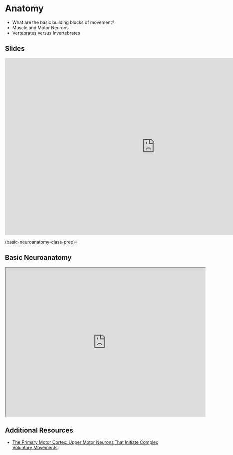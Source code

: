 # Anatomy

- What are the basic building blocks of movement?
- Muscle and Motor Neurons
- Vertebrates versus Invertebrates

## Slides 

<iframe src="https://docs.google.com/presentation/d/e/2PACX-1vQPPTgUo-4-HxoX8-Rn5DYIP4rb8Yhnkv-tqS8LD6TD26s4-JqS4EQ0QaAdTX2rHS6B_Xcc36LrR8H7/embed?" frameborder="0" width="960" height="569" allowfullscreen="true" mozallowfullscreen="true" webkitallowfullscreen="true"></iframe>

(basic-neuroanatomy-class-prep)=
## Basic Neuroanatomy

<iframe src="https://drive.google.com/file/d/1DCEwj_vyvqAOwF4KxUMF8B0g12rNVqojValIn0Q280A/preview" width="640" height="480" allow="autoplay"></iframe>


## Additional Resources

- [The Primary Motor Cortex: Upper Motor Neurons That Initiate Complex Voluntary Movements](https://www.ncbi.nlm.nih.gov/books/NBK10962/)